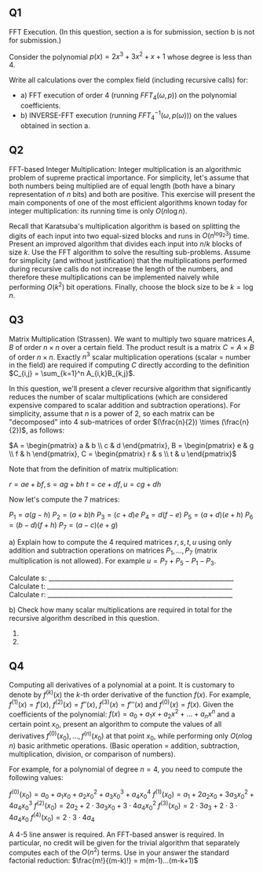 
## Q1

FFT Execution. 
(In this question, section a is for submission, section b is not for submission.)

Consider the polynomial $p(x) = 2x^3 + 3x^2 + x + 1$ whose degree is less than 4. 

Write all calculations over the complex field (including recursive calls) for:

- a) FFT execution of order 4 (running $FFT_4(\omega, p)$) on the polynomial coefficients.
- b) INVERSE-FFT execution (running $FFT^{-1}_4(\omega, p(\omega))$) on the values obtained in section a.

## Q2

FFT-based Integer Multiplication: Integer multiplication is an algorithmic problem of supreme practical importance. For simplicity, let's assume that both numbers being multiplied are of equal length (both have a binary representation of $n$ bits) and both are positive. This exercise will present the main components of one of the most efficient algorithms known today for integer multiplication: its running time is only $O(n \log n)$.

Recall that Karatsuba's multiplication algorithm is based on splitting the digits of each input into two equal-sized blocks and runs in $O(n^{\log_2 3})$ time. Present an improved algorithm that divides each input into $n/k$ blocks of size $k$. Use the FFT algorithm to solve the resulting sub-problems. Assume for simplicity (and without justification) that the multiplications performed during recursive calls do not increase the length of the numbers, and therefore these multiplications can be implemented naively while performing $O(k^2)$ bit operations. Finally, choose the block size to be $k = \log n$.

## Q3

Matrix Multiplication (Strassen). We want to multiply two square matrices $A, B$ of order $n \times n$ over a certain field. The product result is a matrix $C = A \times B$ of order $n \times n$. Exactly $n^3$ scalar multiplication operations (scalar = number in the field) are required if computing $C$ directly according to the definition $C_{i,j} = \sum_{k=1}^n A_{i,k}B_{k,j}$.

In this question, we'll present a clever recursive algorithm that significantly reduces the number of scalar multiplications (which are considered expensive compared to scalar addition and subtraction operations). For simplicity, assume that $n$ is a power of 2, so each matrix can be "decomposed" into 4 sub-matrices of order $(\frac{n}{2}) \times (\frac{n}{2})$, as follows:

$A = \begin{pmatrix} a & b \\ c & d \end{pmatrix}, B = \begin{pmatrix} e & g \\ f & h \end{pmatrix}, C = \begin{pmatrix} r & s \\ t & u \end{pmatrix}$

Note that from the definition of matrix multiplication:

$r = ae + bf, s = ag + bh$
$t = ce + df, u = cg + dh$

Now let's compute the 7 matrices:

$P_1 = a(g-h)$
$P_2 = (a+b)h$
$P_3 = (c+d)e$
$P_4 = d(f-e)$
$P_5 = (a+d)(e+h)$
$P_6 = (b-d)(f+h)$
$P_7 = (a-c)(e+g)$

a) Explain how to compute the 4 required matrices $r, s, t, u$ using only addition and subtraction operations on matrices $P_1,...,P_7$ (matrix multiplication is not allowed). For example $u = P_7 + P_5 - P_1 - P_3$.

Calculate s: ___________________________________________________________
Calculate t: ___________________________________________________________
Calculate r: ___________________________________________________________

b) Check how many scalar multiplications are required in total for the recursive algorithm described in this question.

1. 
2. 

## Q4
Computing all derivatives of a polynomial at a point. It is customary to denote by $f^{(k)}(x)$ the $k$-th order derivative of the function $f(x)$. For example, $f^{(1)}(x) = f'(x)$, $f^{(2)}(x) = f''(x)$, $f^{(3)}(x) = f'''(x)$ and $f^{(0)}(x) = f(x)$. Given the coefficients of the polynomial:
$f(x) = a_0 + a_1x + a_2x^2 + ... + a_nx^n$
and a certain point $x_0$, present an algorithm to compute the values of all derivatives $f^{(0)}(x_0),...,f^{(n)}(x_0)$ at that point $x_0$, while performing only $O(n \log n)$ basic arithmetic operations. (Basic operation = addition, subtraction, multiplication, division, or comparison of numbers).

For example, for a polynomial of degree $n=4$, you need to compute the following values:

$f^{(0)}(x_0) = a_0 + a_1x_0 + a_2x_0^2 + a_3x_0^3 + a_4x_0^4$
$f^{(1)}(x_0) = a_1 + 2a_2x_0 + 3a_3x_0^2 + 4a_4x_0^3$
$f^{(2)}(x_0) = 2a_2 + 2 \cdot 3a_3x_0 + 3 \cdot 4a_4x_0^2$
$f^{(3)}(x_0) = 2 \cdot 3a_3 + 2 \cdot 3 \cdot 4a_4x_0$
$f^{(4)}(x_0) = 2 \cdot 3 \cdot 4a_4$

A 4-5 line answer is required. An FFT-based answer is required. In particular, no credit will be given for the trivial algorithm that separately computes each of the $O(n^2)$ terms. Use in your answer the standard factorial reduction:
$\frac{m!}{(m-k)!} = m(m-1)...(m-k+1)$